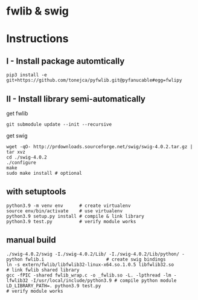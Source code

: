 # fwlib & swig

# Instructions  


## I - Install package automtically
```
pip3 install -e git+https://github.com/tonejca/pyfwlib.git@pyfanucable#egg=fwlipy
```


## II - Install library semi-automatically  
get fwlib  
```
git submodule update --init --recursive
```

get swig  
```
wget -qO- http://prdownloads.sourceforge.net/swig/swig-4.0.2.tar.gz | tar xvz
cd ./swig-4.0.2
./configure
make
sudo make install # optional
```

## with setuptools  
```
python3.9 -m venv env      # create virtualenv
source env/bin/activate    # use virtualenv
python3.9 setup.py install # compile & link library
python3.9 test.py          # verify module works
```

## manual build  
```
./swig-4.0.2/swig -I./swig-4.0.2/Lib/ -I./swig-4.0.2/Lib/python/ -python fwlib.i                       # create swig bindings
ln -s extern/fwlib/libfwlib32-linux-x64.so.1.0.5 libfwlib32.so                                         # link fwlib shared library
gcc -fPIC -shared fwlib_wrap.c -o _fwlib.so -L. -lpthread -lm -lfwlib32 -I/usr/local/include/python3.9 # compile python module
LD_LIBRARY_PATH=. python3.9 test.py                                                                    # verify module works
```
